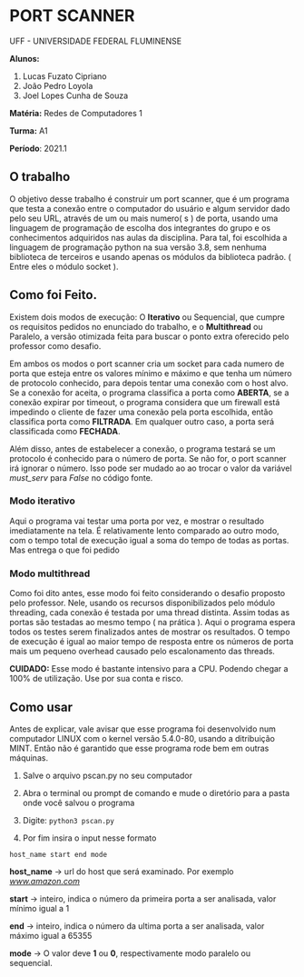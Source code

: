 # PORT SCANNER

UFF - UNIVERSIDADE FEDERAL FLUMINENSE

**Alunos:**
1. Lucas Fuzato Cipriano
2. João Pedro Loyola
3. Joel Lopes Cunha de Souza

**Matéria:** Redes de Computadores 1

**Turma:** A1

**Período**: 2021.1

## O trabalho

O objetivo desse trabalho é construir um port scanner, que é um programa que testa a conexão entre o computador do usuário e algum servidor dado pelo seu URL, através de um ou mais numero( s ) de porta, usando uma linguagem de programação de escolha dos integrantes do grupo e os conhecimentos adquiridos nas aulas da disciplina. Para tal, foi escolhida a linguagem de programação python na sua versão 3.8, sem nenhuma biblioteca de terceiros e usando apenas os módulos da biblioteca padrão. ( Entre eles o módulo socket ). 

## Como foi Feito.

Existem dois modos de execução: O **Iterativo** ou Sequencial, que cumpre os requisitos pedidos no enunciado do trabalho, e o **Multithread** ou Paralelo, a versão otimizada feita para buscar o ponto extra oferecido pelo professor como desafio.

Em ambos os modos o port scanner cria um socket para cada numero de porta que esteja entre os valores mínimo e máximo e que tenha um número de protocolo conhecido, para depois tentar uma conexão com o host alvo. Se a conexão for aceita, o programa classifica a porta como **ABERTA**, se a conexão expirar por timeout, o programa considera que um firewall está impedindo o cliente de fazer uma conexão pela porta escolhida, então classifica porta como **FILTRADA**. Em qualquer outro caso, a porta será classificada como **FECHADA**.

Além disso, antes de estabelecer a conexão, o programa testará se um protocolo é conhecido para o número de porta. Se não for, o port scanner irá ignorar o número. Isso pode ser mudado ao ao trocar o valor da variável *must_serv* para *False* no código fonte.

### Modo iterativo

Aqui o programa vai testar uma porta por vez, e mostrar o resultado imediatamente na tela. É relativamente lento comparado ao outro modo, com o tempo total de execução igual a soma do tempo de todas as portas. Mas entrega o que foi pedido

### Modo multithread

Como foi dito antes, esse modo foi feito considerando o desafio proposto pelo professor. Nele, usando os recursos disponibilizados pelo módulo threading, cada conexão é testada por uma thread distinta. Assim todas as portas são testadas ao mesmo tempo ( na prática ). Aqui o programa espera todos os testes serem finalizados antes de mostrar os resultados. O tempo de execução é igual ao maior tempo de resposta entre os números de porta mais um pequeno overhead causado pelo escalonamento das threads.

**CUIDADO:** Esse modo é bastante intensivo para a CPU. Podendo chegar a 100% de utilização. Use por sua conta e risco.

## Como usar

Antes de explicar, vale avisar que esse programa foi desenvolvido num computador LINUX com o kernel versão 5.4.0-80, usando a ditribuição MINT. Então não é garantido que esse programa rode bem em outras máquinas.

1. Salve o arquivo pscan.py no seu computador

2. Abra o terminal ou prompt de comando e mude o diretório para a pasta onde você salvou o programa

3. Digite: `python3 pscan.py`

4. Por fim insira o input nesse formato

`
   host_name
   start
   end
   mode
`

**host_name** -> url do host que será examinado. Por exemplo *www.amazon.com*

**start**     -> inteiro, indica o número da primeira porta a ser analisada, valor mínimo igual a 1

**end**       -> inteiro, indica o número da ultima porta a ser analisada, valor máximo igual a 65355

**mode**      -> O valor deve **1** ou **0**, respectivamente modo paralelo ou sequencial.


